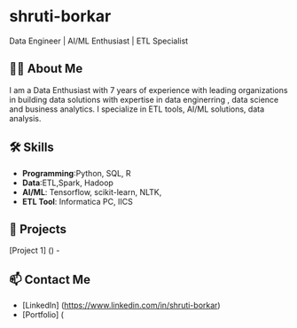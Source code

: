 # shruti-borkar
Data Engineer | AI/ML Enthusiast | ETL Specialist

## 👩‍💻 About Me
I am a Data Enthusiast with 7 years of experience with leading organizations in building data solutions with expertise in data enginerring , data science and business analytics. I specialize in ETL tools, AI/ML solutions, data analysis.

## 🛠️ Skills
- **Programming**:Python, SQL, R
- **Data**:ETL,Spark, Hadoop
- **AI/ML**: Tensorflow, scikit-learn, NLTK, 
- **ETL Tool**: Informatica PC, IICS

## 🌟 Projects
[Project 1] () - 


## 📫 Contact Me
- [LinkedIn] (https://www.linkedin.com/in/shruti-borkar)
- [Portfolio] (



